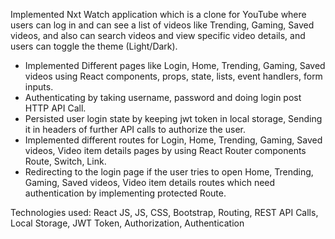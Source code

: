 Implemented Nxt Watch application which is a clone for YouTube where users can log in and can see a list of videos like Trending, Gaming, Saved videos, and also can search videos and view specific video details, and users can toggle the theme (Light/Dark).

- Implemented Different pages like Login, Home, Trending, Gaming, Saved videos using React components, props, state, lists, event handlers, form inputs.
- Authenticating by taking username, password and doing login post HTTP API Call.
- Persisted user login state by keeping jwt token in local storage, Sending it in headers of further API calls to authorize the user.
- Implemented different routes for Login, Home, Trending, Gaming, Saved videos, Video item details pages by using React Router components Route, Switch, Link.
- Redirecting to the login page if the user tries to open Home, Trending, Gaming, Saved videos, Video item details routes which need authentication by implementing protected Route.

Technologies used: React JS, JS, CSS, Bootstrap, Routing, REST API Calls, Local Storage, JWT Token, Authorization, Authentication
